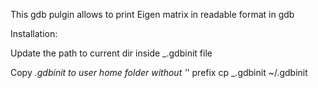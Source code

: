 This gdb pulgin allows to print Eigen matrix in readable format in gdb

Installation:

Update the path to current dir inside _.gdbinit file

Copy _.gdbinit to user home folder without '_' prefix
cp _.gdbinit ~/.gdbinit